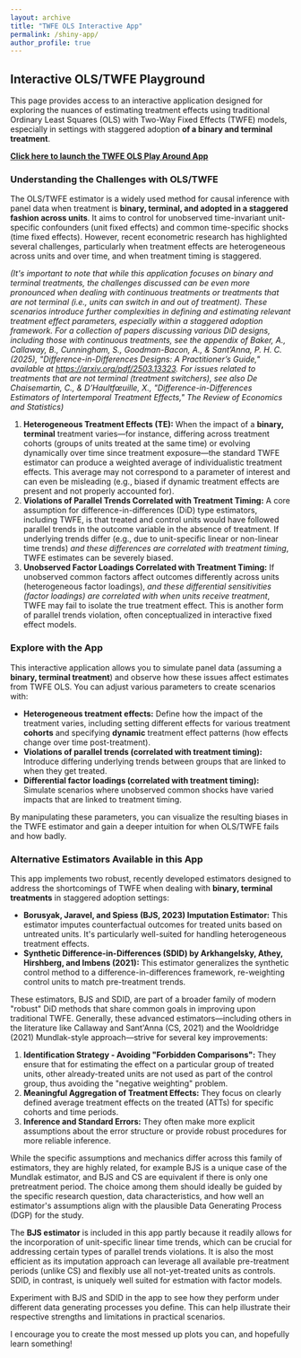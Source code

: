 ```yaml
---
layout: archive
title: "TWFE OLS Interactive App"
permalink: /shiny-app/
author_profile: true
---
```

## Interactive OLS/TWFE Playground

This page provides access to an interactive application designed for exploring the nuances of estimating treatment effects using traditional Ordinary Least Squares (OLS) with Two-Way Fixed Effects (TWFE) models, especially in settings with staggered adoption **of a binary and terminal treatment**.

**[Click here to launch the TWFE OLS Play Around App](https://cannoncloud.shinyapps.io/TWFE_OLS_Play_Around/)**

### Understanding the Challenges with OLS/TWFE

The OLS/TWFE estimator is a widely used method for causal inference with panel data when treatment is **binary, terminal, and adopted in a staggered fashion across units**. It aims to control for unobserved time-invariant unit-specific confounders (unit fixed effects) and common time-specific shocks (time fixed effects). However, recent econometric research has highlighted several challenges, particularly when treatment effects are heterogeneous across units and over time, and when treatment timing is staggered.

*(It's important to note that while this application focuses on binary and terminal treatments, the challenges discussed can be even more pronounced when dealing with continuous treatments or treatments that are not terminal (i.e., units can switch in and out of treatment). These scenarios introduce further complexities in defining and estimating relevant treatment effect parameters, especially within a staggered adoption framework. For a collection of papers discussing various DiD designs, including those with continuous treatments, see the appendix of Baker, A., Callaway, B., Cunningham, S., Goodman-Bacon, A., & Sant’Anna, P. H. C. (2025), "Difference-in-Differences Designs: A Practitioner’s Guide," available at https://arxiv.org/pdf/2503.13323. For issues related to treatments that are not terminal (treatment switchers), see also De Chaisemartin, C., & D’Haultfœuille, X., "Difference-in-Differences Estimators of Intertemporal Treatment Effects," *The Review of Economics and Statistics*)*

1.  **Heterogeneous Treatment Effects (TE):** When the impact of a **binary, terminal** treatment varies—for instance, differing across treatment cohorts (groups of units treated at the same time) or evolving dynamically over time since treatment exposure—the standard TWFE estimator can produce a weighted average of individualistic treatment effects. This average may not correspond to a parameter of interest and can even be misleading (e.g., biased if dynamic treatment effects are present and not properly accounted for).
2.  **Violations of Parallel Trends Correlated with Treatment Timing:** A core assumption for difference-in-differences (DiD) type estimators, including TWFE, is that treated and control units would have followed parallel trends in the outcome variable in the absence of treatment. If underlying trends differ (e.g., due to unit-specific linear or non-linear time trends) *and these differences are correlated with treatment timing*, TWFE estimates can be severely biased.
3.  **Unobserved Factor Loadings Correlated with Treatment Timing:** If unobserved common factors affect outcomes differently across units (heterogeneous factor loadings), *and these differential sensitivities (factor loadings) are correlated with when units receive treatment*, TWFE may fail to isolate the true treatment effect. This is another form of parallel trends violation, often conceptualized in interactive fixed effect models.

### Explore with the App

This interactive application allows you to simulate panel data (assuming a **binary, terminal treatment**) and observe how these issues affect estimates from TWFE OLS. You can adjust various parameters to create scenarios with:

* **Heterogeneous treatment effects:** Define how the impact of the treatment varies, including setting different effects for various treatment **cohorts** and specifying **dynamic** treatment effect patterns (how effects change over time post-treatment).
* **Violations of parallel trends (correlated with treatment timing):** Introduce differing underlying trends between groups that are linked to when they get treated.
* **Differential factor loadings (correlated with treatment timing):** Simulate scenarios where unobserved common shocks have varied impacts that are linked to treatment timing.

By manipulating these parameters, you can visualize the resulting biases in the TWFE estimator and gain a deeper intuition for when OLS/TWFE fails and how badly.

### Alternative Estimators Available in this App

This app implements two robust, recently developed estimators designed to address the shortcomings of TWFE when dealing with **binary, terminal treatments** in staggered adoption settings:

* **Borusyak, Jaravel, and Spiess (BJS, 2023) Imputation Estimator:** This estimator imputes counterfactual outcomes for treated units based on untreated units. It's particularly well-suited for handling heterogeneous treatment effects.
* **Synthetic Difference-in-Differences (SDID) by Arkhangelsky, Athey, Hirshberg, and Imbens (2021):** This estimator generalizes the synthetic control method to a difference-in-differences framework, re-weighting control units to match pre-treatment trends.

These estimators, BJS and SDID, are part of a broader family of modern "robust" DiD methods that share common goals in improving upon traditional TWFE. Generally, these advanced estimators—including others in the literature like Callaway and Sant'Anna (CS, 2021) and the Wooldridge (2021) Mundlak-style approach—strive for several key improvements:
1.  **Identification Strategy - Avoiding "Forbidden Comparisons":** They ensure that for estimating the effect on a particular group of treated units, other already-treated units are not used as part of the control group, thus avoiding the "negative weighting" problem.
2.  **Meaningful Aggregation of Treatment Effects:** They focus on clearly defined average treatment effects on the treated (ATTs) for specific cohorts and time periods.
3.  **Inference and Standard Errors:** They often make more explicit assumptions about the error structure or provide robust procedures for more reliable inference.

While the specific assumptions and mechanics differ across this family of estimators, they are highly related, for example BJS is a unique case of the Mundlak estimator, and BJS and CS are equivalent if there is only one pretreatment period. The choice among them should ideally be guided by the specific research question, data characteristics, and how well an estimator's assumptions align with the plausible Data Generating Process (DGP) for the study.

The **BJS estimator** is included in this app partly because it readily allows for the incorporation of unit-specific linear time trends, which can be crucial for addressing certain types of parallel trends violations. It is also the most efficient as its imputation approach can leverage all available pre-treatment periods (unlike CS) and flexibly use all not-yet-treated units as controls. SDID, in contrast, is uniquely well suited for estmation with factor models.

Experiment with BJS and SDID in the app to see how they perform under different data generating processes you define. This can help illustrate their respective strengths and limitations in practical scenarios.

I encourage you to create the most messed up plots you can, and hopefully learn something!
